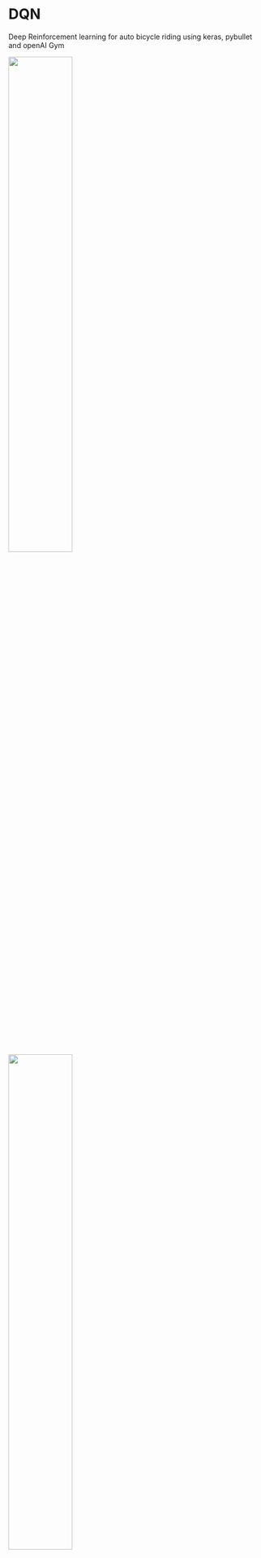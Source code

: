 # DQN
Deep Reinforcement learning for auto bicycle riding using keras, pybullet and openAI Gym 

[<img src="https://img.youtube.com/vi/6JtDZn9A2rA/maxresdefault.jpg" width="50%">](https://youtu.be/6JtDZn9A2rA)

[<img src="https://img.youtube.com/vi/bGlzbMCzD8s/maxresdefault.jpg" width="50%">](https://youtu.be/bGlzbMCzD8s)
